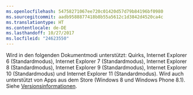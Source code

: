 ```yaml
---
ms.openlocfilehash: 54758271067ee720c01420d57d79b84196bf0980
ms.sourcegitcommit: aadb9588877418b8b55a5612c1d3842d4520ca4c
ms.translationtype: HT
ms.contentlocale: de-DE
ms.lasthandoff: 10/27/2017
ms.locfileid: "24623550"
---
```

Wird in den folgenden Dokumentmodi unterstützt: Quirks, Internet Explorer 6 (Standardmodus), Internet Explorer 7 (Standardmodus), Internet Explorer 8 (Standardmodus), Internet Explorer 9 (Standardmodus), Internet Explorer 10 (Standardmodus) und Internet Explorer 11 (Standardmodus). Wird auch unterstützt von Apps aus dem Store (Windows 8 und Windows Phone 8.1). Siehe [Versionsinformationen](../../../javascript/reference/javascript-version-information.md).